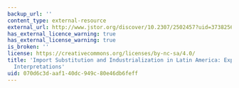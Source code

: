 ```yaml
---
backup_url: ''
content_type: external-resource
external_url: http://www.jstor.org/discover/10.2307/2502457?uid=3738256&uid=2129&uid=2&uid=70&uid=4&sid=47698711370987
has_external_licence_warning: true
has_external_license_warning: true
is_broken: ''
license: https://creativecommons.org/licenses/by-nc-sa/4.0/
title: 'Import Substitution and Industrialization in Latin America: Experiences and
  Interpretations'
uid: 070d6c3d-aaf1-40dc-949c-80e46db6feff
---
```

